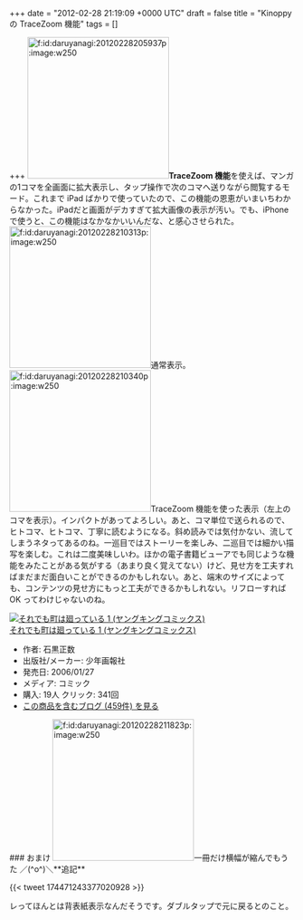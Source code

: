 
+++
date = "2012-02-28 21:19:09 +0000 UTC"
draft = false
title = "Kinoppy の TraceZoom 機能"
tags = []

+++
<a href="http://f.hatena.ne.jp/daruyanagi/20120228205937" class="hatena-fotolife"><img src="http://cdn-ak.f.st-hatena.com/images/fotolife/d/daruyanagi/20120228/20120228205937.png" alt="f:id:daruyanagi:20120228205937p:image:w250" title="f:id:daruyanagi:20120228205937p:image:w250" class="hatena-fotolife" width="250"/></a>**TraceZoom 機能**を使えば、マンガの1コマを全画面に拡大表示し、タップ操作で次のコマへ送りながら閲覧するモード。これまで iPad ばかりで使っていたので、この機能の恩恵がいまいちわからなかった。iPadだと画面がデカすぎて拡大画像の表示が汚い。でも、iPhoneで使うと、この機能はなかなかいいんだな、と感心させられた。<a href="http://f.hatena.ne.jp/daruyanagi/20120228210313" class="hatena-fotolife"><img src="http://cdn-ak.f.st-hatena.com/images/fotolife/d/daruyanagi/20120228/20120228210313.png" alt="f:id:daruyanagi:20120228210313p:image:w250" title="f:id:daruyanagi:20120228210313p:image:w250" class="hatena-fotolife" width="250"/></a>通常表示。<a href="http://f.hatena.ne.jp/daruyanagi/20120228210340" class="hatena-fotolife"><img src="http://cdn-ak.f.st-hatena.com/images/fotolife/d/daruyanagi/20120228/20120228210340.png" alt="f:id:daruyanagi:20120228210340p:image:w250" title="f:id:daruyanagi:20120228210340p:image:w250" class="hatena-fotolife" width="250"/></a>TraceZoom 機能を使った表示（左上のコマを表示）。インパクトがあってよろしい。あと、コマ単位で送られるので、ヒトコマ、ヒトコマ、丁寧に読むようになる。斜め読みでは気付かない、流してしまうネタってあるのね。一巡目ではストーリーを楽しみ、二巡目では細かい描写を楽しむ。これは二度美味しいわ。ほかの電子書籍ビューアでも同じような機能をみたことがある気がする（あまり良く覚えてない）けど、見せ方を工夫すればまだまだ面白いことができるのかもしれない。あと、端末のサイズによっても、コンテンツの見せ方にもっと工夫ができるかもしれない。リフローすれば OK ってわけじゃないのね。<div class="hatena-asin-detail"><a href="http://www.amazon.co.jp/exec/obidos/ASIN/478592604X/bestylesnet-22/"><img src="http://ecx.images-amazon.com/images/I/51DB96TQNRL._SL160_.jpg" class="hatena-asin-detail-image" alt="それでも町は廻っている 1 (ヤングキングコミックス)" title="それでも町は廻っている 1 (ヤングキングコミックス)"/></a><div class="hatena-asin-detail-info"><a href="http://www.amazon.co.jp/exec/obidos/ASIN/478592604X/bestylesnet-22/">それでも町は廻っている 1 (ヤングキングコミックス)</a><ul><li><span class="hatena-asin-detail-label">作者:</span> 石黒正数</li><li><span class="hatena-asin-detail-label">出版社/メーカー:</span> 少年画報社</li><li><span class="hatena-asin-detail-label">発売日:</span> 2006/01/27</li><li><span class="hatena-asin-detail-label">メディア:</span> コミック</li><li><span class="hatena-asin-detail-label">購入</span>: 19人 <span class="hatena-asin-detail-label">クリック</span>: 341回</li><li><a href="http://d.hatena.ne.jp/asin/478592604X/bestylesnet-22" target="_blank">この商品を含むブログ (459件) を見る</a></li></ul></div><div class="hatena-asin-detail-foot"></div></div>

<div class="section">
    ### おまけ
    <a href="http://f.hatena.ne.jp/daruyanagi/20120228211823" class="hatena-fotolife"><img src="http://cdn-ak.f.st-hatena.com/images/fotolife/d/daruyanagi/20120228/20120228211823.png" alt="f:id:daruyanagi:20120228211823p:image:w250" title="f:id:daruyanagi:20120228211823p:image:w250" class="hatena-fotolife" width="250"/></a>一冊だけ横幅が縮んでもうた ／(^o^)＼**追記**

{{< tweet 174471243377020928 >}}

レってほんとは背表紙表示なんだそうです。ダブルタップで元に戻るとのこと。

</div>

